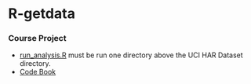 R-getdata
=========

### Course Project

* [run_analysis.R](run_analysis.R) must be run one directory above the UCI HAR Dataset directory.
* [Code Book](CodeBook.md)
